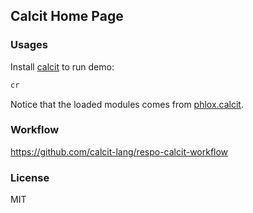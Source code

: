 
Calcit Home Page
----

### Usages

Install [calcit](https://github.com/Cirru/calcit) to run demo:

```bash
cr
```

Notice that the loaded modules comes from [phlox.calcit](https://github.com/Respo/respo.calcit).

### Workflow

https://github.com/calcit-lang/respo-calcit-workflow

### License

MIT
